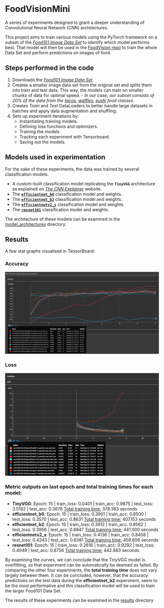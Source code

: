 # FoodVisionMini

A series of experiments designed to grant a deeper understanding of Convolutional Neural Network (CNN) architectures.

This project aims to train various models using the PyTorch framework on a subset of the *[Food101 Image Data Set](https://data.vision.ee.ethz.ch/cvl/datasets_extra/food-101/)* to identify which model performs best. That model will then be used in the [FoodVision repo](https://github.com/mrkrisgee/FoodVision) to train the whole Data Set and perform predictions on images of food.

## Steps performed in the code
1. Downloads the *[Food101 Image Data Set](https://data.vision.ee.ethz.ch/cvl/datasets_extra/food-101/)*.
2. Creates a smaller image data set from the original set and splits them into train and test data. This way, the models can train on smaller chunks of data for optimal speed. - *In our case, our subset consists of 20% of the data from the <ins>tacos</ins>, <ins>waffles</ins>, <ins>sushi</ins> food classes.*
3. Creates *Train* and *Test* DataLoaders to better handle large datasets in batches and apply data augmentation and shuffling.
4. Sets up experiment iterations by:
    - Instantiating training models.
    - Defining loss functions and optimizers.
    - Training the models.
    - Tracking each experiment with Tensorboard.
    - Saving out the models.

## Models used in experimentation
For the sake of these experiments, the data was trained by several classification models.
* A custom-built classification model replicating the **`TinyVGG`** architecture as explained on *[The CNN Explainer](https://poloclub.github.io/cnn-explainer/)* website.
* The [**`efficientnet_b0`**](https://pytorch.org/vision/main/models/generated/torchvision.models.efficientnet_b0.html#efficientnet-b0) classification model and weights.
* The [**`efficientnet_b2`**](https://pytorch.org/vision/main/models/generated/torchvision.models.efficientnet_b2.html#efficientnet-b2) classification model and weights.
* The [**`efficientnetv2_s`**](https://pytorch.org/vision/main/models/generated/torchvision.models.efficientnet_v2_s.html#efficientnet-v2-s) classification model and weights.
* The [**`resnet101`**](https://pytorch.org/vision/main/models/generated/torchvision.models.resnet101.html#resnet101) classification model and weights.

The architecture of these models can be examined in the [model_architectures](https://github.com/mrkrisgee/FoodVisionMini/tree/main/model_architectures) directory.
  
## Results
A few stat graphs visualised in TensorBoard:

### Accuracy
![Accuracy](https://github.com/mrkrisgee/FoodVisionMini/blob/main/results/Accuracy.png?raw=true)

### Loss
![Loss](https://github.com/mrkrisgee/FoodVisionMini/blob/main/results/Loss_curves.png)

### Metric outputs on last epoch and total training times for each model: 
- **TinyVGG**: Epoch: 15 | train_loss: 0.0401 | train_acc: 0.9875 | test_loss: 3.5182 | test_acc: 0.3676 <ins>Total training time:</ins> 378.383 seconds
- **efficientnet_b0**: Epoch: 15 | train_loss: 0.3901 | train_acc: 0.8500 | test_loss: 0.3570 | test_acc: 0.8631 <ins>Total training time:</ins> 407.153 seconds
- **efficientnet_b2**: Epoch: 15 | train_loss: 0.3912 | train_acc: 0.8562 | test_loss: 0.3956 | test_acc: 0.8847 <ins>Total training time:</ins> 441.000 seconds
- **efficientnetv2_s**: Epoch: 15 | train_loss: 0.4136 | train_acc: 0.8458 | test_loss: 0.4243 | test_acc: 0.8381 <ins>Total training time:</ins> 458.606 seconds
- **resnet101**: Epoch: 15 | train_loss: 0.2616 | train_acc: 0.9292 | test_loss: 0.4049 | test_acc: 0.8756 <ins>Total training time:</ins> 442.883 seconds   
  
By examining the curves, we can conclude that the TinyVGG model is overfitting, so that experiment can be automatically be deemed as failed.
By comparing the other four experiments, the **total training time** does not vary largely between them.
It can be concluded, however, that the accuracy predictions on the test data during the **efficientnet_b2** experiment, seem to be the most performative and this classification model will be used to train the larger Food101 Data Set.

The results of these experiments can be examined in the [results](https://github.com/mrkrisgee/FoodVisionMini/tree/main/results) directory
